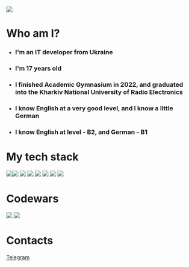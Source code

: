 <img src="https://cdn.discordapp.com/attachments/1046683627121033256/1050483713156321280/image.png"/>


# Who am I?

- ### I'm an IT developer from Ukraine
- ### I'm 17 years old 
- ### I finished Academic Gymnasium in 2022, and graduated into the Kharkiv National University of Radio Electronics
- ### I know English at a very good level, and I know a little German
- ### I know English at level - B2, and German - B1


# My tech stack 
<img src="https://img.shields.io/badge/Python-black?style=for-the-badge&logo=Python&logoColor=FF0000"/><img src="https://img.shields.io/badge/JavaScript-black?style=for-the-badge&logo=JavaScript&logoColor=FF0000"/>
<img src="https://img.shields.io/badge/HTML-black?style=for-the-badge&logo=HTML5&logoColor=FF0000"/>
<img src="https://img.shields.io/badge/CSS-black?style=for-the-badge&logo=CSS Wizardry&logoColor=FF0000"/>
<img src="https://img.shields.io/badge/WordPress-black?style=for-the-badge&logo=WordPress&logoColor=FF0000"/>
<img src="https://img.shields.io/badge/Adobe Photoshop-black?style=for-the-badge&logo=Adobe Photoshop&logoColor=FF0000"/>
<img src="https://img.shields.io/badge/Adobe Premiere-black?style=for-the-badge&logo=Adobe Premiere Pro&logoColor=FF0000"/>
<img src="https://img.shields.io/badge/GitHub-black?style=for-the-badge&logo=GitHub&logoColor=FF0000"/>


# Codewars
<img src="https://cdn.discordapp.com/attachments/1046683627121033256/1050485533433925742/image.png"/>
<img src="https://cdn.discordapp.com/attachments/1046683627121033256/1050484867038715904/image.png"/>

# Contacts 

[Telegram](https://t.me/sleepwalkerua)
